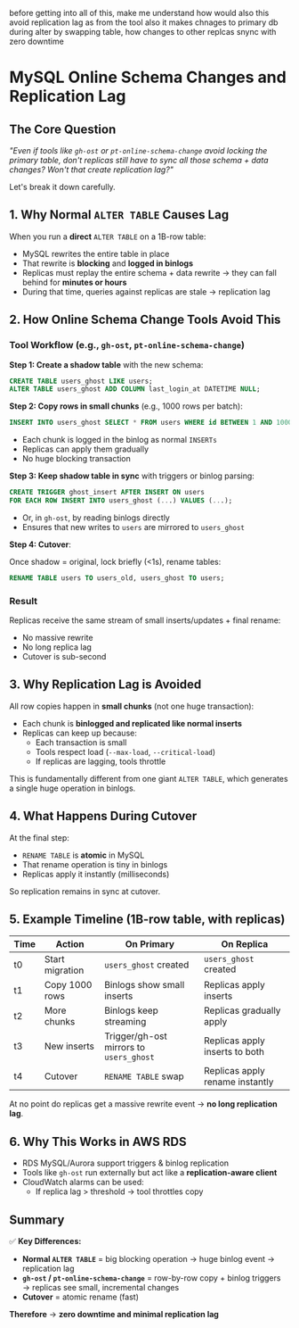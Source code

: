 before getting into all of this, make me understand how would also this avoid replication lag as from the tool also it makes chnages to primary db during alter by swapping table, how changes to other replcas snync with zero downtime


# MySQL Online Schema Changes and Replication Lag

## The Core Question

*"Even if tools like `gh-ost` or `pt-online-schema-change` avoid locking the primary table, don't replicas still have to sync all those schema + data changes? Won't that create replication lag?"*

Let's break it down carefully.

## 1. Why Normal `ALTER TABLE` Causes Lag

When you run a **direct** `ALTER TABLE` on a 1B-row table:

- MySQL rewrites the entire table in place
- That rewrite is **blocking** and **logged in binlogs**
- Replicas must replay the entire schema + data rewrite → they can fall behind for **minutes or hours**
- During that time, queries against replicas are stale → replication lag

## 2. How Online Schema Change Tools Avoid This

### Tool Workflow (e.g., `gh-ost`, `pt-online-schema-change`)

**Step 1: Create a shadow table** with the new schema:

```sql
CREATE TABLE users_ghost LIKE users;
ALTER TABLE users_ghost ADD COLUMN last_login_at DATETIME NULL;
```

**Step 2: Copy rows in small chunks** (e.g., 1000 rows per batch):

```sql
INSERT INTO users_ghost SELECT * FROM users WHERE id BETWEEN 1 AND 1000;
```

- Each chunk is logged in the binlog as normal `INSERTs`
- Replicas can apply them gradually
- No huge blocking transaction

**Step 3: Keep shadow table in sync** with triggers or binlog parsing:

```sql
CREATE TRIGGER ghost_insert AFTER INSERT ON users
FOR EACH ROW INSERT INTO users_ghost (...) VALUES (...);
```

- Or, in `gh-ost`, by reading binlogs directly
- Ensures that new writes to `users` are mirrored to `users_ghost`

**Step 4: Cutover**:

Once shadow = original, lock briefly (<1s), rename tables:

```sql
RENAME TABLE users TO users_old, users_ghost TO users;
```

### Result

Replicas receive the same stream of small inserts/updates + final rename:
- No massive rewrite
- No long replica lag
- Cutover is sub-second

## 3. Why Replication Lag is Avoided

All row copies happen in **small chunks** (not one huge transaction):

- Each chunk is **binlogged and replicated like normal inserts**
- Replicas can keep up because:
  - Each transaction is small
  - Tools respect load (`--max-load`, `--critical-load`)
  - If replicas are lagging, tools throttle

This is fundamentally different from one giant `ALTER TABLE`, which generates a single huge operation in binlogs.

## 4. What Happens During Cutover

At the final step:
- `RENAME TABLE` is **atomic** in MySQL
- That rename operation is tiny in binlogs
- Replicas apply it instantly (milliseconds)

So replication remains in sync at cutover.

## 5. Example Timeline (1B-row table, with replicas)

| Time | Action | On Primary | On Replica |
|------|--------|------------|------------|
| t0 | Start migration | `users_ghost` created | `users_ghost` created |
| t1 | Copy 1000 rows | Binlogs show small inserts | Replicas apply inserts |
| t2 | More chunks | Binlogs keep streaming | Replicas gradually apply |
| t3 | New inserts | Trigger/gh-ost mirrors to `users_ghost` | Replicas apply inserts to both |
| t4 | Cutover | `RENAME TABLE` swap | Replicas apply rename instantly |

At no point do replicas get a massive rewrite event → **no long replication lag**.

## 6. Why This Works in AWS RDS

- RDS MySQL/Aurora support triggers & binlog replication
- Tools like `gh-ost` run externally but act like a **replication-aware client**
- CloudWatch alarms can be used:
  - If replica lag > threshold → tool throttles copy

## Summary

✅ **Key Differences:**

- **Normal `ALTER TABLE`** = big blocking operation → huge binlog event → replication lag
- **`gh-ost` / `pt-online-schema-change`** = row-by-row copy + binlog triggers → replicas see small, incremental changes
- **Cutover** = atomic rename (fast)

**Therefore** → **zero downtime and minimal replication lag**